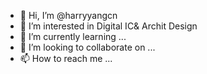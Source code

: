 - 👋 Hi, I’m @harryyangcn
- 👀 I’m interested in Digital IC& Archit Design
- 🌱 I’m currently learning ...
- 💞️ I’m looking to collaborate on ...
- 📫 How to reach me ...

<!---
harryyangcn/harryyangcn is a ✨ special ✨ repository because its `README.md` (this file) appears on your GitHub profile.
You can click the Preview link to take a look at your changes.
--->
